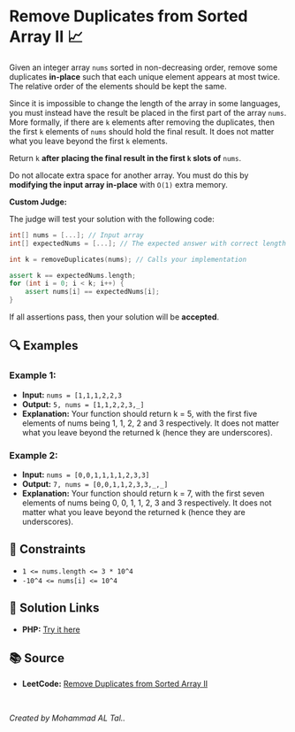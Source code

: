 # Remove Duplicates from Sorted Array II 📈

Given an integer array `nums` sorted in non-decreasing order, remove some duplicates **in-place** such that each unique element appears at most twice. The relative order of the elements should be kept the same.

Since it is impossible to change the length of the array in some languages, you must instead have the result be placed in the first part of the array `nums`. More formally, if there are `k` elements after removing the duplicates, then the first `k` elements of `nums` should hold the final result. It does not matter what you leave beyond the first `k` elements.

Return `k` **after placing the final result in the first `k` slots of** `nums`.

Do not allocate extra space for another array. You must do this by **modifying the input array in-place** with `O(1)` extra memory.



**Custom Judge:**

The judge will test your solution with the following code:

```cpp
int[] nums = [...]; // Input array
int[] expectedNums = [...]; // The expected answer with correct length

int k = removeDuplicates(nums); // Calls your implementation

assert k == expectedNums.length;
for (int i = 0; i < k; i++) {
    assert nums[i] == expectedNums[i];
}
```
If all assertions pass, then your solution will be **accepted**.


## 🔍 Examples

### Example 1:
- **Input:** `nums = [1,1,1,2,2,3`
- **Output:** `5, nums = [1,1,2,2,3,_]`
- **Explanation:** Your function should return k = 5, with the first five elements of nums being 1, 1, 2, 2 and 3 respectively.
  It does not matter what you leave beyond the returned k (hence they are underscores).

### Example 2:
- **Input:** `nums = [0,0,1,1,1,1,2,3,3]`
- **Output:** `7, nums = [0,0,1,1,2,3,3,_,_]`
- **Explanation:** Your function should return k = 7, with the first seven elements of nums being 0, 0, 1, 1, 2, 3 and 3 respectively.
  It does not matter what you leave beyond the returned k (hence they are underscores).


## 📝 Constraints
- `1 <= nums.length <= 3 * 10^4`
- `-10^4 <= nums[i] <= 10^4`


## 🔗 Solution Links

- **PHP:** [Try it here](https://www.programiz.com/online-compiler/1rlF1Htya4dCP)


## 📚 Source
- **LeetCode:** [Remove Duplicates from Sorted Array II](https://leetcode.com/problems/remove-duplicates-from-sorted-array-ii)

<br>

*Created by Mohammad AL Tal..*
